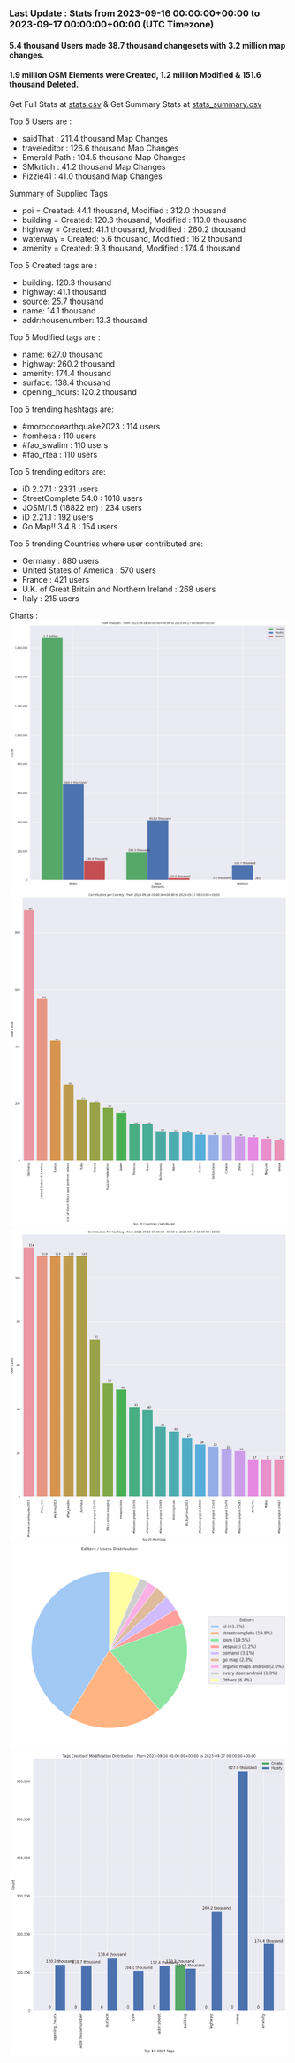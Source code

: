 ### Last Update : Stats from 2023-09-16 00:00:00+00:00 to 2023-09-17 00:00:00+00:00 (UTC Timezone)

#### 5.4 thousand Users made 38.7 thousand changesets with 3.2 million map changes.
#### 1.9 million OSM Elements were Created, 1.2 million Modified & 151.6 thousand Deleted.
Get Full Stats at [stats.csv](/stats/Global/Daily/stats.csv)
 & Get Summary Stats at [stats_summary.csv](/stats/Global/Daily/stats_summary.csv)

Top 5 Users are : 
- saidThat : 211.4 thousand Map Changes
- traveleditor : 126.6 thousand Map Changes
- Emerald Path : 104.5 thousand Map Changes
- SMkrtich : 41.2 thousand Map Changes
- Fizzie41 : 41.0 thousand Map Changes

Summary of Supplied Tags
- poi = Created: 44.1 thousand, Modified : 312.0 thousand
- building = Created: 120.3 thousand, Modified : 110.0 thousand
- highway = Created: 41.1 thousand, Modified : 260.2 thousand
- waterway = Created: 5.6 thousand, Modified : 16.2 thousand
- amenity = Created: 9.3 thousand, Modified : 174.4 thousand


Top 5 Created tags are :
- building: 120.3 thousand
- highway: 41.1 thousand
- source: 25.7 thousand
- name: 14.1 thousand
- addr:housenumber: 13.3 thousand


Top 5 Modified tags are :
- name: 627.0 thousand
- highway: 260.2 thousand
- amenity: 174.4 thousand
- surface: 138.4 thousand
- opening_hours: 120.2 thousand


Top 5 trending hashtags are:
- #moroccoearthquake2023 : 114 users
- #omhesa : 110 users
- #fao_swalim : 110 users
- #fao_rtea : 110 users


Top 5 trending editors are:
- iD 2.27.1 : 2331 users
- StreetComplete 54.0 : 1018 users
- JOSM/1.5 (18822 en) : 234 users
- iD 2.21.1 : 192 users
- Go Map!! 3.4.8 : 154 users


Top 5 trending Countries where user contributed are:
- Germany : 880 users
- United States of America : 570 users
- France : 421 users
- U.K. of Great Britain and Northern Ireland : 268 users
- Italy : 215 users


 Charts : 
![Alt text](./stats_osm_changes.png) 
![Alt text](./stats_users_per_country.png) 
![Alt text](./stats_users_per_hashtag.png) 
![Alt text](./stats_editors_pie_chart.png) 
![Alt text](./stats_tags.png) 
